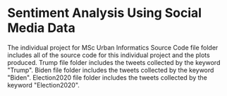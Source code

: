 # Sentiment Analysis Using Social Media Data
The individual project for MSc Urban Informatics
Source Code file folder includes all of the source code for this individual project and the plots produced.
Trump file folder includes the tweets collected by the keyword "Trump". Biden file folder includes the tweets collected by the keyword "Biden". Election2020 file folder includes the tweets collected by the keyword "Election2020".
